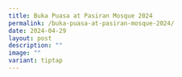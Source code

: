 ```yaml
---
title: Buka Puasa at Pasiran Mosque 2024
permalink: /buka-puasa-at-pasiran-mosque-2024/
date: 2024-04-29
layout: post
description: ""
image: ""
variant: tiptap
---
```

